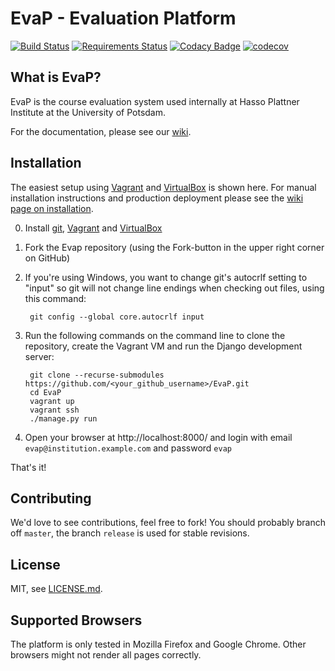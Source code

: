 # EvaP - Evaluation Platform

[![Build Status](https://github.com/e-valuation/EvaP/workflows/EvaP%20Test%20Suite/badge.svg?branch=master)](https://github.com/e-valuation/EvaP/actions?query=workflow%3A%22EvaP+Test+Suite%22)
[![Requirements Status](https://requires.io/github/e-valuation/EvaP/requirements.svg?branch=master)](https://requires.io/github/e-valuation/EvaP/requirements/?branch=master)
[![Codacy Badge](https://api.codacy.com/project/badge/Grade/4721b900582d4ca1b0392af26f5f5c7b)](https://www.codacy.com/app/evap/EvaP)
[![codecov](https://codecov.io/gh/e-valuation/EvaP/branch/master/graph/badge.svg)](https://codecov.io/gh/e-valuation/EvaP)


## What is EvaP?

EvaP is the course evaluation system used internally at Hasso Plattner Institute at the University of Potsdam.

For the documentation, please see our [wiki](https://github.com/e-valuation/EvaP/wiki).


## Installation

The easiest setup using [Vagrant](https://www.vagrantup.com) and [VirtualBox](https://www.virtualbox.org) is shown here. For manual installation instructions and production deployment please see the [wiki page on installation](https://github.com/e-valuation/EvaP/wiki/Installation).

0. Install [git](https://git-scm.com/downloads), [Vagrant](https://www.vagrantup.com/downloads.html) and [VirtualBox](https://www.virtualbox.org/wiki/Downloads)

1. Fork the Evap repository (using the Fork-button in the upper right corner on GitHub)

2. If you're using Windows, you want to change git's autocrlf setting to "input" so git will not change line endings when checking out files, using this command:

        git config --global core.autocrlf input

3. Run the following commands on the command line to clone the repository, create the Vagrant VM and run the Django development server:

        git clone --recurse-submodules https://github.com/<your_github_username>/EvaP.git
        cd EvaP
        vagrant up
        vagrant ssh
        ./manage.py run

4. Open your browser at http://localhost:8000/ and login with email ``evap@institution.example.com`` and password ``evap``


That's it!


## Contributing

We'd love to see contributions, feel free to fork! You should probably branch off ``master``, the branch ``release`` is used for stable revisions.


## License

MIT, see [LICENSE.md](LICENSE.md).


## Supported Browsers

The platform is only tested in Mozilla Firefox and Google Chrome. Other browsers might not render all pages correctly.
